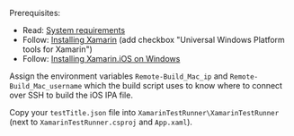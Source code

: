 Prerequisites:

- Read: [System requirements](https://docs.microsoft.com/xamarin/cross-platform/get-started/requirements)
- Follow: [Installing Xamarin](https://docs.microsoft.com/xamarin/cross-platform/get-started/installation/index) (add checkbox "Universal Windows Platform tools for Xamarin")
- Follow: [Installing Xamarin.iOS on Windows](https://docs.microsoft.com/xamarin/ios/get-started/installation/windows/index)

Assign the environment variables `Remote-Build_Mac_ip` and `Remote-Build_Mac_username` which the build script uses to know where to connect over SSH to build the iOS IPA file.

Copy your `testTitle.json` file into `XamarinTestRunner\XamarinTestRunner` (next to `XamarinTestRunner.csproj` and `App.xaml`).

